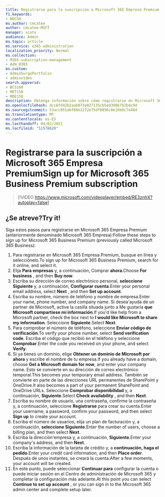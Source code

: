 ```yaml
---
title: Registrarse para la suscripción a Microsoft 365 Empresa Premium
f1.keywords:
- NOCSH
ms.author: cmcatee
author: cmcatee-MSFT
manager: scotv
audience: Admin
ms.topic: article
ms.service: o365-administration
localization_priority: Normal
ms.collection:
- M365-subscription-management
- Adm_O365
ms.custom:
- AdminSurgePortfolio
- adminvideo
search.appverid:
- BCS160
- MET150
- MOE150
description: Obtenga información sobre cómo registrarse en Microsoft 365 Empresa Premium.
ms.openlocfilehash: dcc6fd42b2aab073e027135cb5e939867b2bdc9d
ms.sourcegitcommit: 53acc851abf68e2272e75df0856c0e16b0c7e48d
ms.translationtype: MT
ms.contentlocale: es-ES
ms.lasthandoff: 04/02/2021
ms.locfileid: "51578620"
---
```

# <a name="sign-up-for-microsoft-365-business-premium-subscription"></a><span data-ttu-id="90937-103">Registrarse para la suscripción a Microsoft 365 Empresa Premium</span><span class="sxs-lookup"><span data-stu-id="90937-103">Sign up for Microsoft 365 Business Premium subscription</span></span>

> [!VIDEO https://www.microsoft.com/videoplayer/embed/RE3znhX?autoplay=false]

## <a name="try-it"></a><span data-ttu-id="90937-104">¿Se atreve?</span><span class="sxs-lookup"><span data-stu-id="90937-104">Try it!</span></span>

<span data-ttu-id="90937-105">Siga estos pasos para registrarse en Microsoft 365 Empresa Premium (anteriormente denominado Microsoft 365 Empresa):</span><span class="sxs-lookup"><span data-stu-id="90937-105">Follow these steps to sign up for Microsoft 365 Business Premium (previously called Microsoft 365 Business):</span></span>

1. <span data-ttu-id="90937-106">Para registrarse en Microsoft 365 Empresa Premium, busque en línea y selecciónelo.</span><span class="sxs-lookup"><span data-stu-id="90937-106">To sign up for Microsoft 365 Business Premium, search for it online, and select it.</span></span>
2. <span data-ttu-id="90937-107">Elija  **Para empresas** y, a continuación, Comprar  **ahora**.</span><span class="sxs-lookup"><span data-stu-id="90937-107">Choose  **For business** , and then  **Buy now**.</span></span>
3. <span data-ttu-id="90937-108">Escriba su dirección de correo electrónico personal,  **seleccione Siguiente** y, a continuación,  **Configurar cuenta**.</span><span class="sxs-lookup"><span data-stu-id="90937-108">Enter your personal email address, select  **Next** , and then  **Set up account**.</span></span>
4. <span data-ttu-id="90937-109">Escriba su nombre, número de teléfono y nombre de empresa.</span><span class="sxs-lookup"><span data-stu-id="90937-109">Enter your name, phone number, and company name.</span></span> <span data-ttu-id="90937-110">Si desea&#39;ayuda de un partner de Microsoft, active la casilla situada junto a Me gustaría  **que Microsoft compartiese mi información**.</span><span class="sxs-lookup"><span data-stu-id="90937-110">If you&#39;d like help from a Microsoft partner, check the box next to  **I would like Microsoft to share my information**.</span></span> <span data-ttu-id="90937-111">Seleccione  **Siguiente**.</span><span class="sxs-lookup"><span data-stu-id="90937-111">Select  **Next**.</span></span>
5. <span data-ttu-id="90937-112">Para comprobar el número de teléfono, seleccione  **Enviar código de verificación**.</span><span class="sxs-lookup"><span data-stu-id="90937-112">To verify your phone number, select  **Send verification code**.</span></span> <span data-ttu-id="90937-113">Escriba el código que recibió en el teléfono y seleccione  **Comprobar**.</span><span class="sxs-lookup"><span data-stu-id="90937-113">Enter the code you received on your phone, and select  **Verify**.</span></span>
6. <span data-ttu-id="90937-114">Si ya tienes un dominio, elige  **Obtener un dominio de Microsoft por ahora** y escribe el nombre de tu empresa.</span><span class="sxs-lookup"><span data-stu-id="90937-114">If you already have a domain, choose  **Get a Microsoft domain for now**, and enter your company name.</span></span> <span data-ttu-id="90937-115">Esto se convierte en su dirección de correo electrónico temporal.</span><span class="sxs-lookup"><span data-stu-id="90937-115">This becomes your temporary email address.</span></span> <span data-ttu-id="90937-116">También se convierte en parte de las direcciones URL permanentes de SharePoint y OneDrive.</span><span class="sxs-lookup"><span data-stu-id="90937-116">It also becomes a part of your permanent SharePoint and OneDrive URLs.</span></span> <span data-ttu-id="90937-117">Seleccione  **Comprobar disponibilidad** y, a continuación,  **Siguiente**.</span><span class="sxs-lookup"><span data-stu-id="90937-117">Select  **Check availability** , and then  **Next**.</span></span>
7. <span data-ttu-id="90937-118">Escriba su nombre de usuario, una contraseña, confirme la contraseña y, a continuación, seleccione  **Registrarse**  para crear su cuenta.</span><span class="sxs-lookup"><span data-stu-id="90937-118">Enter your username, a password, confirm your password, and then select  **Sign up**  to create your account.</span></span>
8. <span data-ttu-id="90937-119">Escriba el número de usuarios, elija un plan de facturación y, a continuación,  **seleccione Siguiente**.</span><span class="sxs-lookup"><span data-stu-id="90937-119">Enter the number of users, choose a billing plan, and then select  **Next**.</span></span>
9.  <span data-ttu-id="90937-120">Escriba la dirección&#39;empresa y, a continuación,  **Siguiente**.</span><span class="sxs-lookup"><span data-stu-id="90937-120">Enter your company&#39;s address, and then  **Next**.</span></span>
10. <span data-ttu-id="90937-121">Escriba la información de la tarjeta de crédito y, a  **continuación, haga el pedido**.</span><span class="sxs-lookup"><span data-stu-id="90937-121">Enter your credit card information, and then  **Place order**.</span></span> <span data-ttu-id="90937-122">Después de unos instantes, se creará la cuenta.</span><span class="sxs-lookup"><span data-stu-id="90937-122">After a few moments, your account will be created.</span></span>
11. <span data-ttu-id="90937-123">En este punto, puede seleccionar  **Continuar para** configurar la cuenta o puede iniciar sesión en el Centro de administración de Microsoft 365 y completar la configuración más adelante.</span><span class="sxs-lookup"><span data-stu-id="90937-123">At this point you can select  **Continue to set up account** , or you can sign in to the Microsoft 365 admin center and complete setup later.</span></span>